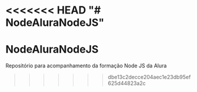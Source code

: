 <<<<<<< HEAD
"# NodeAluraNodeJS" 
=======
# NodeAluraNodeJS
Repositório para acompanhamento da formação Node JS da Alura
>>>>>>> dbe13c2decce204aec1e23db95ef625d44823a2c
